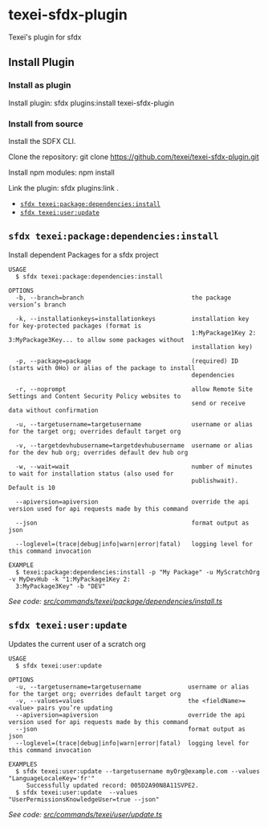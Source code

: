 texei-sfdx-plugin
=================

Texeï&#39;s plugin for sfdx

## Install Plugin

### Install as plugin

Install plugin: sfdx plugins:install texei-sfdx-plugin

### Install from source

Install the SDFX CLI.

Clone the repository: git clone https://github.com/texei/texei-sfdx-plugin.git

Install npm modules: npm install

Link the plugin: sfdx plugins:link .

<!-- commands -->
* [`sfdx texei:package:dependencies:install`](#sfdx-texeipackagedependenciesinstall)
* [`sfdx texei:user:update`](#sfdx-texeiuserupdate)

## `sfdx texei:package:dependencies:install`

Install dependent Packages for a sfdx project

```
USAGE
  $ sfdx texei:package:dependencies:install

OPTIONS
  -b, --branch=branch                              the package version’s branch

  -k, --installationkeys=installationkeys          installation key for key-protected packages (format is
                                                   1:MyPackage1Key 2: 3:MyPackage3Key... to allow some packages without
                                                   installation key)

  -p, --package=package                            (required) ID (starts with 0Ho) or alias of the package to install
                                                   dependencies

  -r, --noprompt                                   allow Remote Site Settings and Content Security Policy websites to
                                                   send or receive data without confirmation

  -u, --targetusername=targetusername              username or alias for the target org; overrides default target org

  -v, --targetdevhubusername=targetdevhubusername  username or alias for the dev hub org; overrides default dev hub org

  -w, --wait=wait                                  number of minutes to wait for installation status (also used for
                                                   publishwait). Default is 10

  --apiversion=apiversion                          override the api version used for api requests made by this command

  --json                                           format output as json

  --loglevel=(trace|debug|info|warn|error|fatal)   logging level for this command invocation

EXAMPLE
  $ texei:package:dependencies:install -p "My Package" -u MyScratchOrg -v MyDevHub -k "1:MyPackage1Key 2: 
  3:MyPackage3Key" -b "DEV"
```

_See code: [src/commands/texei/package/dependencies/install.ts](https://github.com/texei/texei-sfdx-plugin/blob/v0.0.1/src/commands/texei/package/dependencies/install.ts)_

## `sfdx texei:user:update`

Updates the current user of a scratch org

```
USAGE
  $ sfdx texei:user:update

OPTIONS
  -u, --targetusername=targetusername             username or alias for the target org; overrides default target org
  -v, --values=values                             the <fieldName>=<value> pairs you’re updating
  --apiversion=apiversion                         override the api version used for api requests made by this command
  --json                                          format output as json
  --loglevel=(trace|debug|info|warn|error|fatal)  logging level for this command invocation

EXAMPLES
  $ sfdx texei:user:update --targetusername myOrg@example.com --values "LanguageLocaleKey='fr'"
     Successfully updated record: 005D2A90N8A11SVPE2.
  $ sfdx texei:user:update  --values "UserPermissionsKnowledgeUser=true --json"
```

_See code: [src/commands/texei/user/update.ts](https://github.com/texei/texei-sfdx-plugin/blob/v0.0.1/src/commands/texei/user/update.ts)_
<!-- commandsstop -->
